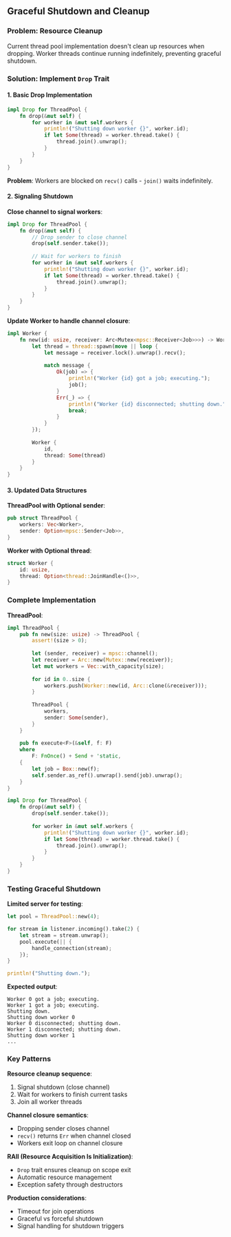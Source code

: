 ## Graceful Shutdown and Cleanup

### Problem: Resource Cleanup

Current thread pool implementation doesn't clean up resources when dropping. Worker threads continue running indefinitely, preventing graceful shutdown.

### Solution: Implement `Drop` Trait

#### 1. Basic Drop Implementation

```rust
impl Drop for ThreadPool {
    fn drop(&mut self) {
        for worker in &mut self.workers {
            println!("Shutting down worker {}", worker.id);
            if let Some(thread) = worker.thread.take() {
                thread.join().unwrap();
            }
        }
    }
}
```

**Problem**: Workers are blocked on `recv()` calls - `join()` waits indefinitely.

#### 2. Signaling Shutdown

**Close channel to signal workers**:
```rust
impl Drop for ThreadPool {
    fn drop(&mut self) {
        // Drop sender to close channel
        drop(self.sender.take());
        
        // Wait for workers to finish
        for worker in &mut self.workers {
            println!("Shutting down worker {}", worker.id);
            if let Some(thread) = worker.thread.take() {
                thread.join().unwrap();
            }
        }
    }
}
```

**Update Worker to handle channel closure**:
```rust
impl Worker {
    fn new(id: usize, receiver: Arc<Mutex<mpsc::Receiver<Job>>>) -> Worker {
        let thread = thread::spawn(move || loop {
            let message = receiver.lock().unwrap().recv();
            
            match message {
                Ok(job) => {
                    println!("Worker {id} got a job; executing.");
                    job();
                }
                Err(_) => {
                    println!("Worker {id} disconnected; shutting down.");
                    break;
                }
            }
        });
        
        Worker { 
            id, 
            thread: Some(thread) 
        }
    }
}
```

#### 3. Updated Data Structures

**ThreadPool with Optional sender**:
```rust
pub struct ThreadPool {
    workers: Vec<Worker>,
    sender: Option<mpsc::Sender<Job>>,
}
```

**Worker with Optional thread**:
```rust
struct Worker {
    id: usize,
    thread: Option<thread::JoinHandle<()>>,
}
```

### Complete Implementation

**ThreadPool**:
```rust
impl ThreadPool {
    pub fn new(size: usize) -> ThreadPool {
        assert!(size > 0);
        
        let (sender, receiver) = mpsc::channel();
        let receiver = Arc::new(Mutex::new(receiver));
        let mut workers = Vec::with_capacity(size);
        
        for id in 0..size {
            workers.push(Worker::new(id, Arc::clone(&receiver)));
        }
        
        ThreadPool {
            workers,
            sender: Some(sender),
        }
    }
    
    pub fn execute<F>(&self, f: F)
    where
        F: FnOnce() + Send + 'static,
    {
        let job = Box::new(f);
        self.sender.as_ref().unwrap().send(job).unwrap();
    }
}

impl Drop for ThreadPool {
    fn drop(&mut self) {
        drop(self.sender.take());
        
        for worker in &mut self.workers {
            println!("Shutting down worker {}", worker.id);
            if let Some(thread) = worker.thread.take() {
                thread.join().unwrap();
            }
        }
    }
}
```

### Testing Graceful Shutdown

**Limited server for testing**:
```rust
let pool = ThreadPool::new(4);

for stream in listener.incoming().take(2) {
    let stream = stream.unwrap();
    pool.execute(|| {
        handle_connection(stream);
    });
}

println!("Shutting down.");
```

**Expected output**:
```console
Worker 0 got a job; executing.
Worker 1 got a job; executing.
Shutting down.
Shutting down worker 0
Worker 0 disconnected; shutting down.
Worker 1 disconnected; shutting down.
Shutting down worker 1
...
```

### Key Patterns

**Resource cleanup sequence**:
1. Signal shutdown (close channel)
2. Wait for workers to finish current tasks
3. Join all worker threads

**Channel closure semantics**:
- Dropping sender closes channel
- `recv()` returns `Err` when channel closed
- Workers exit loop on channel closure

**RAII (Resource Acquisition Is Initialization)**:
- `Drop` trait ensures cleanup on scope exit
- Automatic resource management
- Exception safety through destructors

**Production considerations**:
- Timeout for join operations
- Graceful vs forceful shutdown
- Signal handling for shutdown triggers
